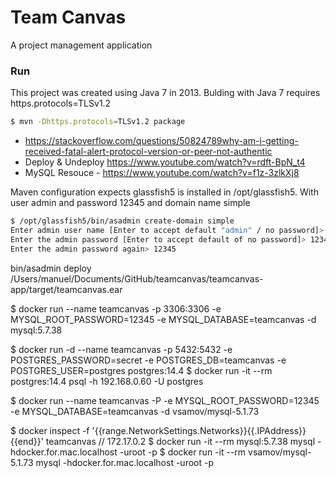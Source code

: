 # Team Canvas

A project management application

### Run
This project was created using Java 7 in 2013. Bulding with Java 7 requires https.protocols=TLSv1.2

```sh
$ mvn -Dhttps.protocols=TLSv1.2 package
```

* https://stackoverflow.com/questions/50824789why-am-i-getting-received-fatal-alert-protocol-version-or-peer-not-authentic
* Deploy & Undeploy https://www.youtube.com/watch?v=rdft-BpN_t4
* MySQL Resouce - https://www.youtube.com/watch?v=f1z-3zlkXj8

Maven configuration expects glassfish5 is installed in /opt/glassfish5. With user admin and password 12345 and domain name simple
```sh
$ /opt/glassfish5/bin/asadmin create-domain simple
Enter admin user name [Enter to accept default "admin" / no password]> admin
Enter the admin password [Enter to accept default of no password]> 12345
Enter the admin password again> 12345
```

bin/asadmin deploy /Users/manuel/Documents/GitHub/teamcanvas/teamcanvas-app/target/teamcanvas.ear

$ docker run --name teamcanvas -p 3306:3306 -e MYSQL_ROOT_PASSWORD=12345 -e MYSQL_DATABASE=teamcanvas -d mysql:5.7.38

$ docker run -d --name teamcanvas -p 5432:5432 -e POSTGRES_PASSWORD=secret -e POSTGRES_DB=teamcanvas -e POSTGRES_USER=postgres postgres:14.4
$ docker run -it --rm postgres:14.4 psql -h 192.168.0.60 -U postgres

$ docker run --name teamcanvas -P -e MYSQL_ROOT_PASSWORD=12345 -e MYSQL_DATABASE=teamcanvas -d vsamov/mysql-5.1.73

$ docker inspect -f '{{range.NetworkSettings.Networks}}{{.IPAddress}}{{end}}' teamcanvas
// 172.17.0.2
$ docker run -it --rm mysql:5.7.38 mysql -hdocker.for.mac.localhost -uroot -p
$ docker run -it --rm vsamov/mysql-5.1.73 mysql -hdocker.for.mac.localhost -uroot -p